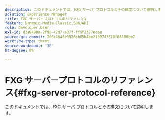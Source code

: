 ```yaml
---
description: このドキュメントでは、FXG サーバ プロトコルとその構文について説明します。
solution: Experience Manager
title: FXG サーバープロトコルのリファレンス
feature: Dynamic Media Classic,SDK/API
role: Developer,User
exl-id: d3a0490a-2f98-42d7-a37f-ff9f2377ecee
source-git-commit: 206e4643e3926cb85b4be2189743578f88180be7
workflow-type: tm+mt
source-wordcount: '30'
ht-degree: 0%

---
```


# FXG サーバープロトコルのリファレンス{#fxg-server-protocol-reference}

このドキュメントでは、FXG サーバ プロトコルとその構文について説明します。
